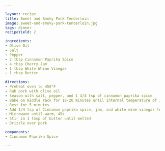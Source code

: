 ```yaml
---

layout: recipe
title: Sweet and Smoky Pork Tenderloin
image: sweet-and-smoky-pork-tenderloin.jpg
tags: dinner
recipeYield: 2

ingredients:
- Olive Oil
- Salt
- Pepper
- 2 tbsp Cinnamon Paprika Spice
- 4 tbsp Cherry Jam
- 1 tbsp White Whine Vinegar
- 1 tbsp Butter

directions:
- Preheat oven to 450°F
- Rub pork with olive oil
- Season with salt, pepper, and 1 3/4 tsp of cinnamon paprika spice
- Bake on middle rack for 18-20 minutes until internal temperature of 145°F
- Rest for 5 minutes
- Add 1/4 tsp of Cinnamon paprika spice, jam, and white wine vinegar to a bowl
- Microwave until warm, 45s
- Stir in 1 tbsp of butter until melted
- Drizzle over pork

components:
- Cinnamon Paprika Spice

---
```

